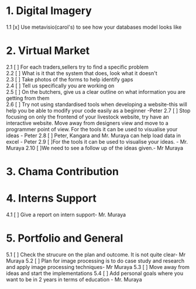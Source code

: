 # 1. Digital Imagery

1.1 [x] Use metavisio(carol's) to see how your databases model looks like

# 2. Virtual Market

2.1 [ ] For each traders,sellers try to find a specific problem  
2.2 [ ] What is it that the system that does, look what it doesn't  
2.3 [ ] Take photos of the forms to help identify gaps  
2.4 [ ] Tell us specifically you are working on  
2.5 [ ] On the butchers, give us a clear outline on what information you are getting from them  
2.6 [ ] Try not using standardised tools when developing a website-this will help you be able to modify your code easily as a beginner -Peter
2.7 [ ] Stop focusing on only the frontend of your livestock website, try have an interactive website. Move away from designers view and move to a programmer point of view. For the tools it can be used to visualise your ideas - Peter
2.8 [ ] Peter, Kangara and Mr. Muraya can help load data in excel - Peter
2.9 [ ]For the tools it can be used to visualise your ideas. - Mr. Muraya
2.10 [ ]We need to see a follow up of the ideas given.- Mr Muraya

# 3. Chama Contribution

# 4. Interns Support

4.1 [ ] Give a report on intern support- Mr. Muraya

# 5. Portfolio and General

5.1 [ ] Check the strucure on the plan and outcome. It is not quite clear- Mr Muraya
5.2 [ ] Plan for image processing is to do case study and research and apply image processing techniques- Mr Muraya
5.3 [ ] Move away from ideas and start the implementations
5.4 [ ] Add personal goals where you want to be in 2 years in terms of education - Mr. Muraya
